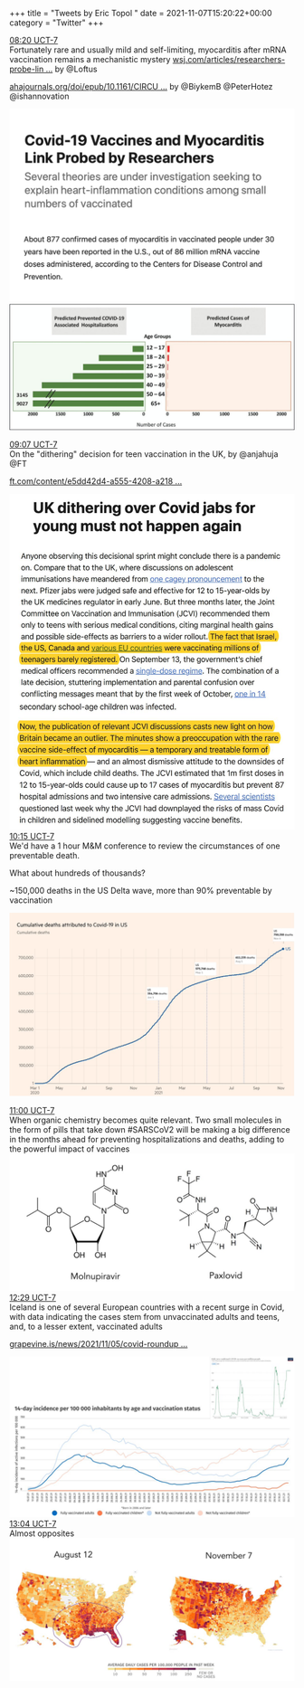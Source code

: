 +++
title = "Tweets by Eric Topol " 
date = 2021-11-07T15:20:22+00:00
category = "Twitter"
+++
<div class="tweet"> 
<div class="profile"> 
<a href="https://twitter.com/erictopol/status/1457367329554059267" target="_blank" rel="noreferer">08:20 UCT-7</a> 
</div> 
<div class="content"> 
Fortunately rare and usually mild and self-limiting, myocarditis after mRNA vaccination remains a mechanistic mystery <a href="https://www.wsj.com/articles/researchers-probe-link-between-covid-19-vaccines-and-myocarditis-11636290002" target="_blank" rel="noreferer">wsj.com/articles/researchers-probe-lin ...</a> 
 by @Loftus 

<a href="https://www.ahajournals.org/doi/epub/10.1161/CIRCULATIONAHA.121.056135" target="_blank" rel="noreferer">ahajournals.org/doi/epub/10.1161/CIRCU ...</a> 
 by @BiykemB @PeterHotez @ishannovation </div> 
<a href="/twitter/erictopol/images/FDmaL8wVEAAgt-4.png"  ><img src="/twitter/erictopol/images/FDmaL8wVEAAgt-4.png" alt="Twitter image" ></img></a><a href="/twitter/erictopol/images/FDmbExPVIAESjY-.jpg"  ><img src="/twitter/erictopol/images/FDmbExPVIAESjY-.jpg" alt="Twitter image" ></img></a></div> 
<div class="tweet"> 
<div class="profile"> 
<a href="https://twitter.com/erictopol/status/1457379125279158275" target="_blank" rel="noreferer">09:07 UCT-7</a> 
</div> 
<div class="content"> 
On the "dithering" decision for teen vaccination in the UK,  by @anjahuja @FT

<a href="https://www.ft.com/content/e5dd42d4-a555-4208-a218-738fc09a618c" target="_blank" rel="noreferer">ft.com/content/e5dd42d4-a555-4208-a218 ...</a> 
 </div> 
<a href="/twitter/erictopol/images/FDmmT7QVIAcBUMg.jpg"  ><img src="/twitter/erictopol/images/FDmmT7QVIAcBUMg.jpg" alt="Twitter image" ></img></a></div> 
<div class="tweet"> 
<div class="profile"> 
<a href="https://twitter.com/erictopol/status/1457396178903990273" target="_blank" rel="noreferer">10:15 UCT-7</a> 
</div> 
<div class="content"> 
We'd have a 1 hour M&amp;M conference to review the circumstances of one preventable death.

What about hundreds of thousands?

~150,000 deaths in the US Delta wave, more than 90% preventable by vaccination </div> 
<a href="/twitter/erictopol/images/FDm16QBVIAEALOz.jpg"  ><img src="/twitter/erictopol/images/FDm16QBVIAEALOz.jpg" alt="Twitter image" ></img></a></div> 
<div class="tweet"> 
<div class="profile"> 
<a href="https://twitter.com/erictopol/status/1457407595698745346" target="_blank" rel="noreferer">11:00 UCT-7</a> 
</div> 
<div class="content"> 
When organic chemistry becomes quite relevant. Two small molecules in the form of pills that take down #SARSCoV2 will be making a big difference in the months ahead for preventing hospitalizations and deaths, adding to the powerful impact of vaccines </div> 
<a href="/twitter/erictopol/images/FDm_dcrUYAgSvWN.jpg"  ><img src="/twitter/erictopol/images/FDm_dcrUYAgSvWN.jpg" alt="Twitter image" ></img></a></div> 
<div class="tweet"> 
<div class="profile"> 
<a href="https://twitter.com/erictopol/status/1457430069849178112" target="_blank" rel="noreferer">12:29 UCT-7</a> 
</div> 
<div class="content"> 
Iceland is one of several European countries with a recent surge in Covid, with data indicating the cases stem from unvaccinated adults and teens, and, to a lesser extent, vaccinated adults

<a href="https://grapevine.is/news/2021/11/05/covid-roundup-record-number-of-domestic-cases-new-requirements-instituted/" target="_blank" rel="noreferer">grapevine.is/news/2021/11/05/covid-roundup ...</a> 
 </div> 
<a href="/twitter/erictopol/images/FDnUONuVkAEoiKb.jpg"  ><img src="/twitter/erictopol/images/FDnUONuVkAEoiKb.jpg" alt="Twitter image" ></img></a></div> 
<div class="tweet"> 
<div class="profile"> 
<a href="https://twitter.com/erictopol/status/1457438899580456968" target="_blank" rel="noreferer">13:04 UCT-7</a> 
</div> 
<div class="content"> 
Almost opposites </div> 
<a href="/twitter/erictopol/images/FDnc8n9VgAAS5YX.jpg"  ><img src="/twitter/erictopol/images/FDnc8n9VgAAS5YX.jpg" alt="Twitter image" ></img></a></div> 


